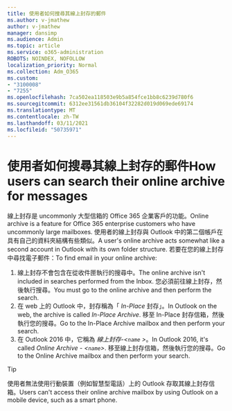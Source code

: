 ```yaml
---
title: 使用者如何搜尋其線上封存的郵件
ms.author: v-jmathew
author: v-jmathew
manager: dansimp
ms.audience: Admin
ms.topic: article
ms.service: o365-administration
ROBOTS: NOINDEX, NOFOLLOW
localization_priority: Normal
ms.collection: Adm_O365
ms.custom:
- "3100008"
- "7255"
ms.openlocfilehash: 7ca502ea118503e9b5a854fce1bb8c6239d780f6
ms.sourcegitcommit: 6312ee31561db36104f32282d019d069ede69174
ms.translationtype: MT
ms.contentlocale: zh-TW
ms.lasthandoff: 03/11/2021
ms.locfileid: "50735971"
---
```

# <a name="how-users-can-search-their-online-archive-for-messages"></a><span data-ttu-id="ca991-102">使用者如何搜尋其線上封存的郵件</span><span class="sxs-lookup"><span data-stu-id="ca991-102">How users can search their online archive for messages</span></span>

<span data-ttu-id="ca991-103">線上封存是 uncommonly 大型信箱的 Office 365 企業客戶的功能。</span><span class="sxs-lookup"><span data-stu-id="ca991-103">Online archive is a feature for Office 365 enterprise customers who have uncommonly large mailboxes.</span></span> <span data-ttu-id="ca991-104">使用者的線上封存與 Outlook 中的第二個帳戶在具有自己的資料夾結構有些類似。</span><span class="sxs-lookup"><span data-stu-id="ca991-104">A user's online archive acts somewhat like a second account in Outlook with its own folder structure.</span></span> <span data-ttu-id="ca991-105">若要在您的線上封存中尋找電子郵件：</span><span class="sxs-lookup"><span data-stu-id="ca991-105">To find email in your online archive:</span></span>

1. <span data-ttu-id="ca991-106">線上封存不會包含在從收件匣執行的搜尋中。</span><span class="sxs-lookup"><span data-stu-id="ca991-106">The online archive isn't included in searches performed from the Inbox.</span></span> <span data-ttu-id="ca991-107">您必須前往線上封存，然後執行搜尋。</span><span class="sxs-lookup"><span data-stu-id="ca991-107">You must go to the online archive and then perform the search.</span></span>
2. <span data-ttu-id="ca991-108">在 web 上的 Outlook 中，封存稱為「 *In-Place* 封存」。</span><span class="sxs-lookup"><span data-stu-id="ca991-108">In Outlook on the web, the archive is called *In-Place Archive*.</span></span> <span data-ttu-id="ca991-109">移至 In-Place 封存信箱，然後執行您的搜尋。</span><span class="sxs-lookup"><span data-stu-id="ca991-109">Go to the In-Place Archive mailbox and then perform your search.</span></span>
3. <span data-ttu-id="ca991-110">在 Outlook 2016 中，它稱為 *線上封存-<`name` >*。</span><span class="sxs-lookup"><span data-stu-id="ca991-110">In Outlook 2016, it's called *Online Archive - <`name`>*.</span></span> <span data-ttu-id="ca991-111">移至線上封存信箱，然後執行您的搜尋。</span><span class="sxs-lookup"><span data-stu-id="ca991-111">Go to the Online Archive mailbox and then perform your search.</span></span>

> [!TIP]
> <span data-ttu-id="ca991-112">使用者無法使用行動裝置（例如智慧型電話）上的 Outlook 存取其線上封存信箱。</span><span class="sxs-lookup"><span data-stu-id="ca991-112">Users can't access their online archive mailbox by using Outlook on a mobile device, such as a smart phone.</span></span>
